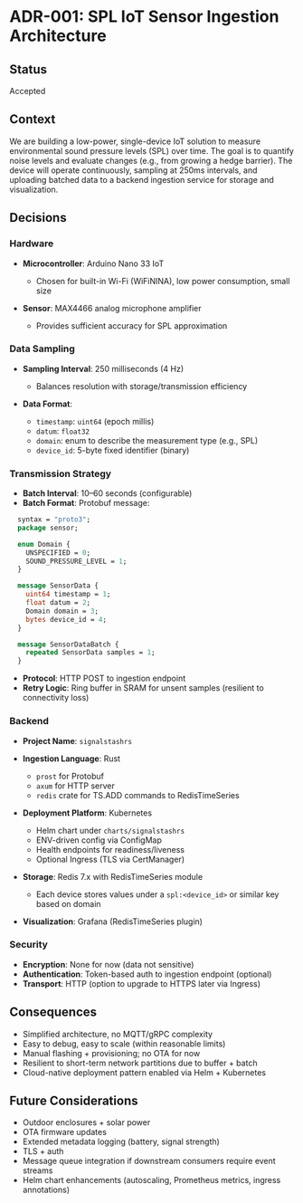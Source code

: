 # ADR-001: SPL IoT Sensor Ingestion Architecture

## Status

Accepted

## Context

We are building a low-power, single-device IoT solution to measure environmental sound pressure levels (SPL) over time. The goal is to quantify noise levels and evaluate changes (e.g., from growing a hedge barrier). The device will operate continuously, sampling at 250ms intervals, and uploading batched data to a backend ingestion service for storage and visualization.

## Decisions

### Hardware

* **Microcontroller**: Arduino Nano 33 IoT

  * Chosen for built-in Wi-Fi (WiFiNINA), low power consumption, small size
* **Sensor**: MAX4466 analog microphone amplifier

  * Provides sufficient accuracy for SPL approximation

### Data Sampling

* **Sampling Interval**: 250 milliseconds (4 Hz)

  * Balances resolution with storage/transmission efficiency
* **Data Format**:

  * `timestamp`: `uint64` (epoch millis)
  * `datum`: `float32`
  * `domain`: enum to describe the measurement type (e.g., SPL)
  * `device_id`: 5-byte fixed identifier (binary)

### Transmission Strategy

* **Batch Interval**: 10–60 seconds (configurable)
* **Batch Format**: Protobuf message:

```protobuf
  syntax = "proto3";
  package sensor;

  enum Domain {
    UNSPECIFIED = 0;
    SOUND_PRESSURE_LEVEL = 1;
  }

  message SensorData {
    uint64 timestamp = 1;
    float datum = 2;
    Domain domain = 3;
    bytes device_id = 4;
  }

  message SensorDataBatch {
    repeated SensorData samples = 1;
  }
```
* **Protocol**: HTTP POST to ingestion endpoint
* **Retry Logic**: Ring buffer in SRAM for unsent samples (resilient to connectivity loss)

### Backend

* **Project Name**: `signalstashrs`
* **Ingestion Language**: Rust

  * `prost` for Protobuf
  * `axum` for HTTP server
  * `redis` crate for TS.ADD commands to RedisTimeSeries
* **Deployment Platform**: Kubernetes

  * Helm chart under `charts/signalstashrs`
  * ENV-driven config via ConfigMap
  * Health endpoints for readiness/liveness
  * Optional Ingress (TLS via CertManager)
* **Storage**: Redis 7.x with RedisTimeSeries module

  * Each device stores values under a `spl:<device_id>` or similar key based on domain
* **Visualization**: Grafana (RedisTimeSeries plugin)

### Security

* **Encryption**: None for now (data not sensitive)
* **Authentication**: Token-based auth to ingestion endpoint (optional)
* **Transport**: HTTP (option to upgrade to HTTPS later via Ingress)

## Consequences

* Simplified architecture, no MQTT/gRPC complexity
* Easy to debug, easy to scale (within reasonable limits)
* Manual flashing + provisioning; no OTA for now
* Resilient to short-term network partitions due to buffer + batch
* Cloud-native deployment pattern enabled via Helm + Kubernetes

## Future Considerations

* Outdoor enclosures + solar power
* OTA firmware updates
* Extended metadata logging (battery, signal strength)
* TLS + auth
* Message queue integration if downstream consumers require event streams
* Helm chart enhancements (autoscaling, Prometheus metrics, ingress annotations)
